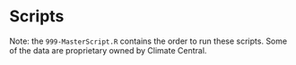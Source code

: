 # Scripts

Note: the `999-MasterScript.R` contains the order to run these scripts. Some of the data are proprietary owned by Climate Central.
